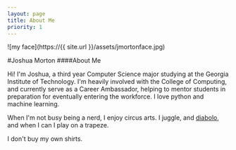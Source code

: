 ```yaml
---
layout: page
title: About Me
priority: 1
---
```


![my face](https://{{ site.url }}/assets/jmortonface.jpg)

#Joshua Morton
####About Me

Hi! I'm Joshua, a third year Computer Science major studying at the Georgia Institute of Technology. I'm heavily involved with the College of Computing, and currently serve as a Career Ambassador, helping to mentor students in preparation for eventually entering the workforce. I love python and machine learning.

When I'm not busy being a nerd, I enjoy circus arts. I juggle, and [diabolo](https://www.youtube.com/watch?v=GLjUsD_ymWw), and when I can I play on a trapeze.

I don't buy my own shirts.
